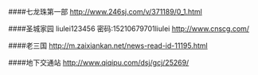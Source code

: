 ####七龙珠第一部 
http://www.246sj.com/v/371189/0_1.html

####圣城家园   liulei123456  密码:15210679701liulei
http://www.cnscg.com/

####老三国
http://m.zaixiankan.net/news-read-id-11195.html

####地下交通站
http://www.qiqipu.com/dsj/gcj/25269/